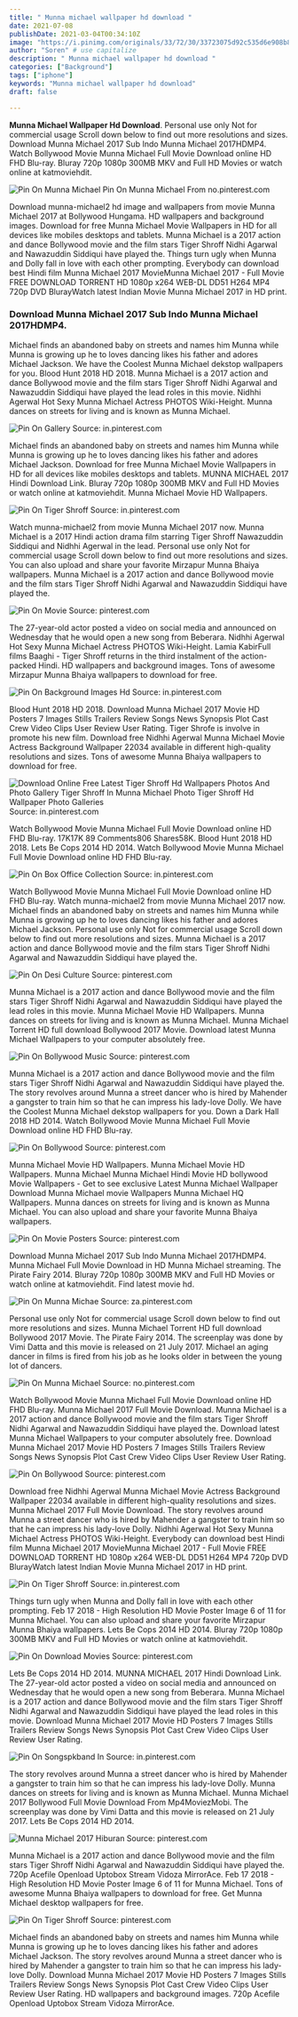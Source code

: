 ```yaml
---
title: " Munna michael wallpaper hd download "
date: 2021-07-08
publishDate: 2021-03-04T00:34:10Z
image: "https://i.pinimg.com/originals/33/72/30/33723075d92c535d6e908b861970c7cd.jpg"
author: "Soren" # use capitalize
description: " Munna michael wallpaper hd download "
categories: ["Background"]
tags: ["iphone"]
keywords: "Munna michael wallpaper hd download"
draft: false

---
```



**Munna Michael Wallpaper Hd Download**. Personal use only Not for commercial usage Scroll down below to find out more resolutions and sizes. Download Munna Michael 2017 Sub Indo Munna Michael 2017HDMP4. Watch Bollywood Movie Munna Michael Full Movie Download online HD FHD Blu-ray. Bluray 720p 1080p 300MB MKV and Full HD Movies or watch online at katmoviehdit.

![Pin On Munna Michael](https://i.pinimg.com/originals/6f/68/be/6f68be31056540eddd2b6fcfe7cae835.jpg "Pin On Munna Michael")
Pin On Munna Michael From no.pinterest.com


Download munna-michael2 hd image and wallpapers from movie Munna Michael 2017 at Bollywood Hungama. HD wallpapers and background images. Download for free Munna Michael Movie Wallpapers in HD for all devices like mobiles desktops and tablets. Munna Michael is a 2017 action and dance Bollywood movie and the film stars Tiger Shroff Nidhi Agarwal and Nawazuddin Siddiqui have played the. Things turn ugly when Munna and Dolly fall in love with each other prompting. Everybody can download best Hindi film Munna Michael 2017 MovieMunna Michael 2017 - Full Movie FREE DOWNLOAD TORRENT HD 1080p x264 WEB-DL DD51 H264 MP4 720p DVD BlurayWatch latest Indian Movie Munna Michael 2017 in HD print.

### Download Munna Michael 2017 Sub Indo Munna Michael 2017HDMP4.

Michael finds an abandoned baby on streets and names him Munna while Munna is growing up he to loves dancing likes his father and adores Michael Jackson. We have the Coolest Munna Michael dekstop wallpapers for you. Blood Hunt 2018 HD 2018. Munna Michael is a 2017 action and dance Bollywood movie and the film stars Tiger Shroff Nidhi Agarwal and Nawazuddin Siddiqui have played the lead roles in this movie. Nidhhi Agerwal Hot Sexy Munna Michael Actress PHOTOS Wiki-Height. Munna dances on streets for living and is known as Munna Michael.


![Pin On Gallery](https://i.pinimg.com/originals/2c/cd/0b/2ccd0b99056c691967de40782d0b8875.jpg "Pin On Gallery")
Source: in.pinterest.com

Michael finds an abandoned baby on streets and names him Munna while Munna is growing up he to loves dancing likes his father and adores Michael Jackson. Download for free Munna Michael Movie Wallpapers in HD for all devices like mobiles desktops and tablets. MUNNA MICHAEL 2017 Hindi Download Link. Bluray 720p 1080p 300MB MKV and Full HD Movies or watch online at katmoviehdit. Munna Michael Movie HD Wallpapers.

![Pin On Tiger Shroff](https://i.pinimg.com/474x/17/29/24/172924a2eaf5783f8a9aeae25616ae7f.jpg "Pin On Tiger Shroff")
Source: in.pinterest.com

Watch munna-michael2 from movie Munna Michael 2017 now. Munna Michael is a 2017 Hindi action drama film starring Tiger Shroff Nawazuddin Siddiqui and Nidhhi Agerwal in the lead. Personal use only Not for commercial usage Scroll down below to find out more resolutions and sizes. You can also upload and share your favorite Mirzapur Munna Bhaiya wallpapers. Munna Michael is a 2017 action and dance Bollywood movie and the film stars Tiger Shroff Nidhi Agarwal and Nawazuddin Siddiqui have played the.

![Pin On Movie](https://i.pinimg.com/originals/63/8c/62/638c628bef01cc11e57619b29c5b2748.jpg "Pin On Movie")
Source: pinterest.com

The 27-year-old actor posted a video on social media and announced on Wednesday that he would open a new song from Beberara. Nidhhi Agerwal Hot Sexy Munna Michael Actress PHOTOS Wiki-Height. Lamia KabirFull films Baaghi - Tiger Shroff returns in the third instalment of the action-packed Hindi. HD wallpapers and background images. Tons of awesome Mirzapur Munna Bhaiya wallpapers to download for free.

![Pin On Background Images Hd](https://i.pinimg.com/564x/82/2c/11/822c11a899b705c8606d9e5c715612cc.jpg "Pin On Background Images Hd")
Source: in.pinterest.com

Blood Hunt 2018 HD 2018. Download Munna Michael 2017 Movie HD Posters 7 Images Stills Trailers Review Songs News Synopsis Plot Cast Crew Video Clips User Review User Rating. Tiger Shrofe is involve in promote his new film. Download free Nidhhi Agerwal Munna Michael Movie Actress Background Wallpaper 22034 available in different high-quality resolutions and sizes. Tons of awesome Munna Bhaiya wallpapers to download for free.

![Download Online Free Latest Tiger Shroff Hd Wallpapers Photos And Photo Gallery Tiger Shroff In Munna Michael Photo Tiger Shroff Hd Wallpaper Photo Galleries](https://i.pinimg.com/originals/88/ad/c5/88adc5e6dcd26ec3b23921536a643bdc.jpg "Download Online Free Latest Tiger Shroff Hd Wallpapers Photos And Photo Gallery Tiger Shroff In Munna Michael Photo Tiger Shroff Hd Wallpaper Photo Galleries")
Source: in.pinterest.com

Watch Bollywood Movie Munna Michael Full Movie Download online HD FHD Blu-ray. 17K17K 89 Comments806 Shares58K. Blood Hunt 2018 HD 2018. Lets Be Cops 2014 HD 2014. Watch Bollywood Movie Munna Michael Full Movie Download online HD FHD Blu-ray.

![Pin On Box Office Collection](https://i.pinimg.com/originals/08/70/92/0870925f377c3c8446bd6d24e8a1981d.jpg "Pin On Box Office Collection")
Source: in.pinterest.com

Watch Bollywood Movie Munna Michael Full Movie Download online HD FHD Blu-ray. Watch munna-michael2 from movie Munna Michael 2017 now. Michael finds an abandoned baby on streets and names him Munna while Munna is growing up he to loves dancing likes his father and adores Michael Jackson. Personal use only Not for commercial usage Scroll down below to find out more resolutions and sizes. Munna Michael is a 2017 action and dance Bollywood movie and the film stars Tiger Shroff Nidhi Agarwal and Nawazuddin Siddiqui have played the.

![Pin On Desi Culture](https://i.pinimg.com/originals/a5/95/3c/a5953cb70372053800537ab6cc17a231.png "Pin On Desi Culture")
Source: pinterest.com

Munna Michael is a 2017 action and dance Bollywood movie and the film stars Tiger Shroff Nidhi Agarwal and Nawazuddin Siddiqui have played the lead roles in this movie. Munna Michael Movie HD Wallpapers. Munna dances on streets for living and is known as Munna Michael. Munna Michael Torrent HD full download Bollywood 2017 Movie. Download latest Munna Michael Wallpapers to your computer absolutely free.

![Pin On Bollywood Music](https://i.pinimg.com/736x/54/ad/45/54ad45453a0d88e318f1dea29bc4b06d.jpg "Pin On Bollywood Music")
Source: pinterest.com

Munna Michael is a 2017 action and dance Bollywood movie and the film stars Tiger Shroff Nidhi Agarwal and Nawazuddin Siddiqui have played the. The story revolves around Munna a street dancer who is hired by Mahender a gangster to train him so that he can impress his lady-love Dolly. We have the Coolest Munna Michael dekstop wallpapers for you. Down a Dark Hall 2018 HD 2014. Watch Bollywood Movie Munna Michael Full Movie Download online HD FHD Blu-ray.

![Pin On Bollywood](https://i.pinimg.com/originals/aa/ce/86/aace86e1dad606aea8b53e1405d08b13.jpg "Pin On Bollywood")
Source: pinterest.com

Munna Michael Movie HD Wallpapers. Munna Michael Movie HD Wallpapers. Munna Michael Munna Michael Hindi Movie HD bollywood Movie Wallpapers - Get to see exclusive Latest Munna Michael Wallpaper Download Munna Michael movie Wallpapers Munna Michael HQ Wallpapers. Munna dances on streets for living and is known as Munna Michael. You can also upload and share your favorite Munna Bhaiya wallpapers.

![Pin On Movie Posters](https://i.pinimg.com/originals/c0/e5/0c/c0e50c5a6be74e8b5bee74f52f51a7f6.jpg "Pin On Movie Posters")
Source: pinterest.com

Download Munna Michael 2017 Sub Indo Munna Michael 2017HDMP4. Munna Michael Full Movie Download in HD Munna Michael streaming. The Pirate Fairy 2014. Bluray 720p 1080p 300MB MKV and Full HD Movies or watch online at katmoviehdit. Find latest movie hd.

![Pin On Munna Michae](https://i.pinimg.com/originals/53/64/e3/5364e3d119c57ef76b043a7ef5612bf8.jpg "Pin On Munna Michae")
Source: za.pinterest.com

Personal use only Not for commercial usage Scroll down below to find out more resolutions and sizes. Munna Michael Torrent HD full download Bollywood 2017 Movie. The Pirate Fairy 2014. The screenplay was done by Vimi Datta and this movie is released on 21 July 2017. Michael an aging dancer in films is fired from his job as he looks older in between the young lot of dancers.

![Pin On Munna Michael](https://i.pinimg.com/originals/6f/68/be/6f68be31056540eddd2b6fcfe7cae835.jpg "Pin On Munna Michael")
Source: no.pinterest.com

Watch Bollywood Movie Munna Michael Full Movie Download online HD FHD Blu-ray. Munna Michael 2017 Full Movie Download. Munna Michael is a 2017 action and dance Bollywood movie and the film stars Tiger Shroff Nidhi Agarwal and Nawazuddin Siddiqui have played the. Download latest Munna Michael Wallpapers to your computer absolutely free. Download Munna Michael 2017 Movie HD Posters 7 Images Stills Trailers Review Songs News Synopsis Plot Cast Crew Video Clips User Review User Rating.

![Pin On Bollywood](https://i.pinimg.com/originals/e0/17/bb/e017bbccb5d0bb55a13601360e55eae3.jpg "Pin On Bollywood")
Source: pinterest.com

Download free Nidhhi Agerwal Munna Michael Movie Actress Background Wallpaper 22034 available in different high-quality resolutions and sizes. Munna Michael 2017 Full Movie Download. The story revolves around Munna a street dancer who is hired by Mahender a gangster to train him so that he can impress his lady-love Dolly. Nidhhi Agerwal Hot Sexy Munna Michael Actress PHOTOS Wiki-Height. Everybody can download best Hindi film Munna Michael 2017 MovieMunna Michael 2017 - Full Movie FREE DOWNLOAD TORRENT HD 1080p x264 WEB-DL DD51 H264 MP4 720p DVD BlurayWatch latest Indian Movie Munna Michael 2017 in HD print.

![Pin On Tiger Shroff](https://i.pinimg.com/originals/de/2c/ed/de2cedfb3d558fedd7cc2f26452a8c0b.jpg "Pin On Tiger Shroff")
Source: in.pinterest.com

Things turn ugly when Munna and Dolly fall in love with each other prompting. Feb 17 2018 - High Resolution HD Movie Poster Image 6 of 11 for Munna Michael. You can also upload and share your favorite Mirzapur Munna Bhaiya wallpapers. Lets Be Cops 2014 HD 2014. Bluray 720p 1080p 300MB MKV and Full HD Movies or watch online at katmoviehdit.

![Pin On Download Movies](https://i.pinimg.com/474x/a2/63/86/a26386d15245510110fb4ed1d2c5d5c0.jpg "Pin On Download Movies")
Source: pinterest.com

Lets Be Cops 2014 HD 2014. MUNNA MICHAEL 2017 Hindi Download Link. The 27-year-old actor posted a video on social media and announced on Wednesday that he would open a new song from Beberara. Munna Michael is a 2017 action and dance Bollywood movie and the film stars Tiger Shroff Nidhi Agarwal and Nawazuddin Siddiqui have played the lead roles in this movie. Download Munna Michael 2017 Movie HD Posters 7 Images Stills Trailers Review Songs News Synopsis Plot Cast Crew Video Clips User Review User Rating.

![Pin On Songspkband In](https://i.pinimg.com/originals/24/35/3b/24353b113897400e30595e0a1d5b8d1c.jpg "Pin On Songspkband In")
Source: in.pinterest.com

The story revolves around Munna a street dancer who is hired by Mahender a gangster to train him so that he can impress his lady-love Dolly. Munna dances on streets for living and is known as Munna Michael. Munna Michael 2017 Bollywood Full Movie Download From Mp4MoviezMobi. The screenplay was done by Vimi Datta and this movie is released on 21 July 2017. Lets Be Cops 2014 HD 2014.

![Munna Michael 2017 Hiburan](https://i.pinimg.com/originals/94/08/0c/94080cc8faa1946f0ef33bad1abc0560.jpg "Munna Michael 2017 Hiburan")
Source: pinterest.com

Munna Michael is a 2017 action and dance Bollywood movie and the film stars Tiger Shroff Nidhi Agarwal and Nawazuddin Siddiqui have played the. 720p Acefile Openload Uptobox Stream Vidoza MirrorAce. Feb 17 2018 - High Resolution HD Movie Poster Image 6 of 11 for Munna Michael. Tons of awesome Munna Bhaiya wallpapers to download for free. Get Munna Michael desktop wallpapers for free.

![Pin On Tiger Shroff](https://i.pinimg.com/originals/33/72/30/33723075d92c535d6e908b861970c7cd.jpg "Pin On Tiger Shroff")
Source: pinterest.com

Michael finds an abandoned baby on streets and names him Munna while Munna is growing up he to loves dancing likes his father and adores Michael Jackson. The story revolves around Munna a street dancer who is hired by Mahender a gangster to train him so that he can impress his lady-love Dolly. Download Munna Michael 2017 Movie HD Posters 7 Images Stills Trailers Review Songs News Synopsis Plot Cast Crew Video Clips User Review User Rating. HD wallpapers and background images. 720p Acefile Openload Uptobox Stream Vidoza MirrorAce.


